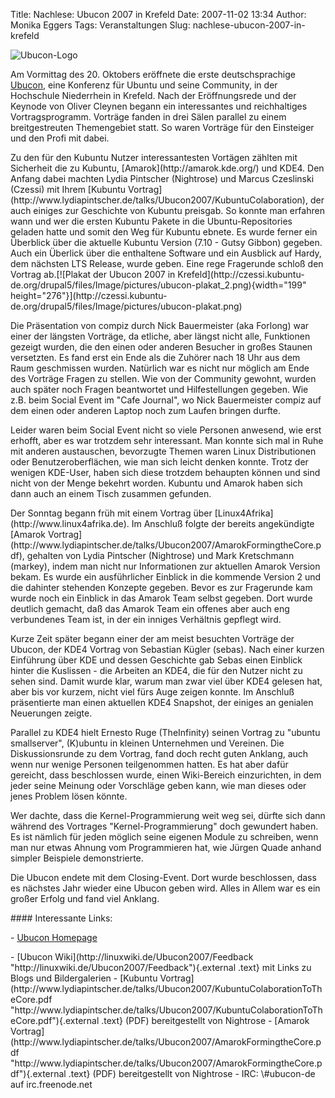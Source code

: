 Title: Nachlese: Ubucon 2007 in Krefeld
Date: 2007-11-02 13:34
Author: Monika Eggers
Tags: Veranstaltungen
Slug: nachlese-ubucon-2007-in-krefeld

![Ubucon-Logo](http://wiki.kubuntu-de.org/images/Ubucon2007.logo.png)        

Am Vormittag des 20. Oktobers eröffnete die erste deutschsprachige
[Ubucon](http://www.ubucon.de/), eine Konferenz für Ubuntu und seine
Community, in der Hochschule Niederrhein in Krefeld. Nach der
Eröffnungsrede und der Keynode von Oliver Cleynen begann ein
interessantes und reichhaltiges Vortragsprogramm. Vorträge fanden in
drei Sälen parallel zu einem breitgestreuten Themengebiet statt. So
waren Vorträge für den Einsteiger und den Profi mit dabei.

</p>
<!--break--><!--break-->

<div>

</p>
Zu den für den Kubuntu Nutzer interessantesten Vortägen zählten mit
Sicherheit die zu Kubuntu, [Amarok](http://amarok.kde.org/) und KDE4.
Den Anfang dabei machten Lydia Pintscher (Nightrose) und Marcus
Czeslinski (Czessi) mit Ihrem [Kubuntu
Vortrag](http://www.lydiapintscher.de/talks/Ubucon2007/KubuntuColaboration),
der auch einiges zur Geschichte von Kubuntu preisgab. So konnte man
erfahren wann und wer die ersten Kubuntu Pakete in die
Ubuntu-Repositories geladen hatte und somit den Weg für Kubuntu ebnete.
Es wurde ferner ein Überblick über die aktuelle Kubuntu Version (7.10 -
Gutsy Gibbon) gegeben. Auch ein Überlick über die enthaltene Software
und ein Ausblick auf Hardy, dem nächsten LTS Release, wurde geben. Eine
rege Fragerunde schloß den Vortrag ab.[![Plakat der Ubucon 2007 in
Krefeld](http://czessi.kubuntu-de.org/drupal5/files/Image/pictures/ubucon-plakat_2.png){width="199"
height="276"}](http://czessi.kubuntu-de.org/drupal5/files/Image/pictures/ubucon-plakat.png)

</p>
Die Präsentation von compiz durch Nick Bauermeister (aka Forlong) war
einer der längsten Vorträge, da etliche, aber längst nicht alle,
Funktionen gezeigt wurden, die den einen oder anderen Besucher in großes
Staunen versetzten. Es fand erst ein Ende als die Zuhörer nach 18 Uhr
aus dem Raum geschmissen wurden. Natürlich war es nicht nur möglich am
Ende des Vorträge Fragen zu stellen. Wie von der Community gewohnt,
wurden auch später noch Fragen beantwortet und Hilfestellungen gegeben.
Wie z.B. beim Social Event im "Cafe Journal", wo Nick Bauermeister
compiz auf dem einen oder anderen Laptop noch zum Laufen bringen durfte.

</p>
Leider waren beim Social Event nicht so viele Personen anwesend, wie
erst erhofft, aber es war trotzdem sehr interessant. Man konnte sich mal
in Ruhe mit anderen austauschen, bevorzugte Themen waren Linux
Distributionen oder Benutzeroberflächen, wie man sich leicht denken
konnte. Trotz der wenigen KDE-User, haben sich diese trotzdem behaupten
können und sind nicht von der Menge bekehrt worden. Kubuntu und Amarok
haben sich dann auch an einem Tisch zusammen gefunden.

</p>
Der Sonntag begann früh mit einem Vortrag über
[Linux4Afrika](http://www.linux4afrika.de). Im Anschluß folgte der
bereits angekündigte [Amarok
Vortrag](http://www.lydiapintscher.de/talks/Ubucon2007/AmarokFormingtheCore.pdf),
gehalten von Lydia Pintscher (Nightrose) und Mark Kretschmann (markey),
indem man nicht nur Informationen zur aktuellen Amarok Version bekam. Es
wurde ein ausführlicher Einblick in die kommende Version 2 und die
dahinter stehenden Konzepte gegeben. Bevor es zur Fragerunde kam wurde
noch ein Einblick in das Amarok Team selbst gegeben. Dort wurde deutlich
gemacht, daß das Amarok Team ein offenes aber auch eng verbundenes Team
ist, in der ein inniges Verhältnis gepflegt wird.

</p>
Kurze Zeit später begann einer der am meist besuchten Vorträge der
Ubucon, der KDE4 Vortrag von Sebastian Kügler (sebas). Nach einer kurzen
Einführung über KDE und dessen Geschichte gab Sebas einen Einblick
hinter die Kuslissen - die Arbeiten an KDE4, die für den Nutzer nicht zu
sehen sind. Damit wurde klar, warum man zwar viel über KDE4 gelesen hat,
aber bis vor kurzem, nicht viel fürs Auge zeigen konnte. Im Anschluß
präsentierte man einen aktuellen KDE4 Snapshot, der einiges an genialen
Neuerungen zeigte.

</p>
Parallel zu KDE4 hielt Ernesto Ruge (TheInfinity) seinen Vortrag zu
"ubuntu smallserver", (K)ubuntu in kleinen Unternehmen und Vereinen. Die
Diskussionsrunde zu dem Vortrag, fand doch recht guten Anklang, auch
wenn nur wenige Personen teilgenommen hatten. Es hat aber dafür
gereicht, dass beschlossen wurde, einen Wiki-Bereich einzurichten, in
dem jeder seine Meinung oder Vorschläge geben kann, wie man dieses oder
jenes Problem lösen könnte. 

</p>
Wer dachte, dass die Kernel-Programmierung weit weg sei, dürfte sich
dann während des Vortrages "Kernel-Programmierung" doch gewundert haben.
Es ist nämlich für jeden möglich seine eigenen Module zu schreiben, wenn
man nur etwas Ahnung vom Programmieren hat, wie Jürgen Quade anhand
simpler Beispiele demonstrierte.

</p>
Die Ubucon endete mit dem Closing-Event. Dort wurde beschlossen, dass es
nächstes Jahr wieder eine Ubucon geben wird. Alles in Allem war es ein
großer Erfolg und fand viel Anklang.

</p>
<p>

</div>

</p>
<div>

</p>
#### Interessante Links:

</p>
-   <a href="http://www.ubucon.de/">Ubucon Homepage  
   </p>
    <p>
    </a>
-   [Ubucon
    Wiki](http://linuxwiki.de/Ubucon2007/Feedback "http://linuxwiki.de/Ubucon2007/Feedback"){.external
    .text} mit Links zu Blogs und Bildergalerien
-   [Kubuntu
    Vortrag](http://www.lydiapintscher.de/talks/Ubucon2007/KubuntuColaborationToTheCore.pdf "http://www.lydiapintscher.de/talks/Ubucon2007/KubuntuColaborationToTheCore.pdf"){.external
    .text} (PDF) bereitgestellt von Nightrose
-   [Amarok
    Vortrag](http://www.lydiapintscher.de/talks/Ubucon2007/AmarokFormingtheCore.pdf "http://www.lydiapintscher.de/talks/Ubucon2007/AmarokFormingtheCore.pdf"){.external
    .text} (PDF) bereitgestellt von Nightrose
-   IRC: \#ubucon-de auf irc.freenode.net

</p>
<p>

</div>

</p>

